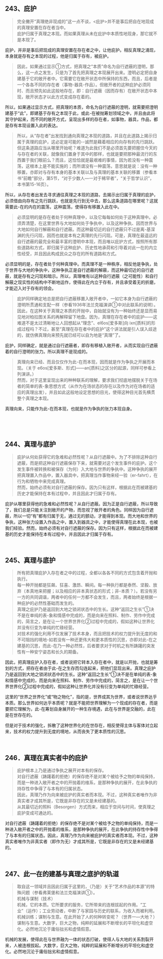 <h2>243、庇护</h2><blockquote data-pid="qciZPZdN">完全撇开“真理绝非现成的”这一点不谈，&lt;庇护&gt;并不是事后把自在地现成的真理安置在存在者当中。<br>庇护归属于真理之本现。而如果真理从未在庇护中本质性地现身，那它就不是本现了。</blockquote><p data-pid="LgDZU2Vs">庇护，并非是事后把现成的真理安置在存在者之中，让他庇护。相反真理之涌现，本身就是存有之本现的过程，他是归属于存有，被庇护。</p><blockquote data-pid="nBJRy-rm">因此，如果通过显示①方式，把真理之“本质”命名为自行遮蔽的澄明，那么，这一点之发生，只是为了首先把真理之本现展开出来。澄明必定把自身建基于它的敞开者中。它需要它在敞开状态中所保持的东西，而且，后者是一个各各不同的存在者（事物-器具-作品）。但敞开者的这种庇护必须同时、而且预先如此这般地存在，即：自行遮蔽（因而存有）在敞开状态中本现，敞开状态才以此方式变成存在着的。</blockquote><p data-pid="PWxBJTka">所以，如果通过显示方式，把真理的本质，命名为自行遮蔽的澄明，就需要把澄明建基于“此”，即建基于存有之本现于此，或此-在被抛筹划领域之中，并且由此将其守护起来，而不同的敞开方式，呈现出多样的存在者，如事物，器具，作品，都是存有本现设置入此的表达。</p><blockquote data-pid="G0-o9ZUW">所以，从“存在者”出发找到通向真理之本现的道路，并且在此道路上揭示归属于真理的庇护，这必定是可能的--诚然是藉着相应的向存有的先行跳跃。但这条道路应当从哪里开始呢？难道为此我们不是必须首先要把握住今天的与存在者的关联，就像我们置身于其中的那样，也就是要把那种最流行的东西置于我们眼前么？而且，这恰恰就是最艰难的事情，因为若没有一种震荡，这根本上是不能实施的；而所谓没有一种震荡，意思就是说：没有一种移置，亦即对与存有本身的基本关联以及与真理的基本关联的移置（参看本书“前瞻”部分，第5节，“对于少数人—一对于稀罕者”，“关于哲学认识”，本书第15-16页）。</blockquote><p data-pid="NwcG0te_">所以，从存在者出发去寻求通往真理之本现的道路，去揭示出归属于真理的庇护，必须借由向存有之先行跳跃，也就是先行到无中去，那么这条道路在哪里呢？这就需要此-在的内在的震荡，这种震荡，使得存有移置入此在中。</p><blockquote data-pid="8gyI0pta">必须显明的是存在者处于何种真理中，以及它每每如何处于这种真理中。必须弄清楚，在这里世界与大地如何处于争执中，以及这种争执、因而世界与大地如何自行解蔽和自行遮蔽。而这种最切近的自行遮蔽只不过是离-基深渊的先行闪现，因而也就是本有之真理的先行闪现。可是，真理在最遥远的自行遮蔽的最完全和最丰富的澄明中本现，而且唯以庇护方式，按照所有那些道路和方式，即归属于这种庇护、历史性地承荷和引导着对此一在的内立性经受，并且因此构成民众之存在的所有道路和方式。</blockquote><p data-pid="KcizyEpf">必须显明的是，存在者处于何种真理中。而真理不是一种秩序，相反他是争执，处于世界与大地的争执中，这种争执正是自行遮蔽的解蔽，而这种最切近的自行遮蔽，就是存有之闪现和暗示。所以，真理唯有以这种自行遮蔽（之可能性）和自行解蔽之现实性的结构中不断地运作，使得此在内立于存有，并且承受着无的折磨，才能迈入对于存有的领会。</p><blockquote data-pid="A6oFAfcO">庇护同样确定地总是把自行遮蔽移置入敞开者中，一如它本身为自行遮蔽的澄明所贯通和支配一样（参看1936年法兰克福演讲①中对此联系的说明）。<br>因此，在这种关于真理之本质的开抛中，自始就没有为一种始终还是显而易见地对柏拉图关系的再解释留下地盘。因为，真理在存在者中的庇护——这难道不是太过清晰地让人回想起从“理念”、el6os[爱多斯]向 ixn[质料]的形成过程吗？不过，甚至“真理在存在者中的庇护”这个讲法就是引人误入歧途的，就仿佛真理向来预先就已经可以自为地是“真理”了。</blockquote><p data-pid="BB8GXIT0">庇护，同样确定，就是通过自行遮蔽者，即存有移植入敞开者，从而实现自行遮蔽着的自行澄明的张力。所以真理不是现成的。</p><blockquote data-pid="iYr3pcNH">真理向来已经、而且仅仅作为此-在而本现，因而就是作为争执之开展而本现。（关于 e6os[爱多斯、形式]——an[质料]之区分的起源，同样可参看上列演讲。）<br>然而，对于这里呈现出来的种种联系的理解，要求我们彻底地摆脱关于在场者的简单的表-象思想方式（从作为在场状态的存在以及作为对在场者的适应的真理出发），并且如此这般地设定思想的目光，使得这种目光首先横贯整个真理之本现。</blockquote><p data-pid="chWjnD06">真理向来，只能作为此-在而本现，也就是作为争执的张力本现自身。</p><p><br></p><p><br></p><h2>244、真理与底护</h2><blockquote data-pid="OQNvIYNZ">庇护从何处获得它的急难和必然性呢？从自行遮蔽中。为了不排除这种自行遮蔽，而是把这种自行遮蔽保存下来，就需要对这个发生事件的庇护。这个发生事件被转换和被保存（为何）入大地与世界的争执中。这种争执的展开把真理置入作品中，置入器具中，把真理当作事物来经一验（er-fahrt），在行为和牺牲中来完成真理。<br>然而，始终必须有对自行遮蔽的保存。因为只有这样，根据此在而被建基的历史才能保持在本有过程中，并且因此才归属于存有。</blockquote><p data-pid="PyklLRXg">庇护从哪里获得他的急难和必然性呢？从自行遮蔽。因为正是自行遮蔽，所以导致了，我们总是只能关注到敞开的产物，而忽视了敞开者的角色。同样因为自行遮蔽，所以一切“有”都有归属于无，通过无的颤动，才能得到本现。而大地和世界的争执，这种张力设置入作品之中，置入到器具之中，才能使得真理在此本现，也被我们经验。然而，始终必须有对自行遮蔽的保存。因为只有这样，根据此在而被建基的历史才能保持在本有过程中，并且因此才归属于存有。</p><p><br></p><h2>245、真理与底护</h2><blockquote data-pid="KCWvchsO">所有把真理庇护入存在者之中的过程，全都以各各不同的方式包含着开抛和执行。<br>每一种开抛都是狂飙、狂喜、激昂、瞬间。每一种执行都是泰然、坚毅、放弃（本真地来把握；以及相应的非本真状态的形式；非-本质？）。若没有另一方的共同调谐，两者中的任何一方都不会发生，而且，两者始终是根据一种庇护的必然性基础而发生的。<br>真理之庇护乃是返回到大地之锁闭状态中的生长。这种“返回之生长”①决不是在单纯的表-象和情感中完成的，而是向来在照料、制作、劳作中完成的，简言之，是在让一个世界世界化②过程中完成的，假如这种让世界化并没有衍变为单纯的忙碌经营。<br>对技术的强化利用不仅发展了技术本身，而且把技术的权力提升到无度的和不可阻挡的境地-如若没有一种还更伟大和更本质性的沉思，亦即对此-在之建基的沉思，而此-在乃一种必然性，后者要求对于时机之有所踌躇的突发性有一种安宁姿态和长久的期备。</blockquote><p data-pid="TL51Yx6p">因此，把真理庇护入存在者，或者说把它转本入存在者中，就是以开抛，也就是筹划的方式，把存在者由于此-在之生存而勾连起来，把他们显现出来。真理之庇护乃是返回到大地之锁闭状态中的生长。这种“返回之生长”①决不是在单纯的表-象和情感中完成的，而是向来在照料、制作、劳作中完成的，简言之，是在让一个世界世界化②过程中完成的，假如这种让世界化并没有衍变为单纯的忙碌经营。</p><p data-pid="2iZ2JJur">这里的“世界之世界化”或“物之物化”，指的是，世界成其为世界，或者说世界达乎本质。那么世界如何达乎本质呢？就是不能把世界理解为一个现成的存在者，而是要把它理解为，此-在筹划自身展开的一种生存境遇，此在与世界是交融的，此在是在世存在的。</p><p data-pid="5YEtb8Eq">但是对于技术的强化，拆散了这种世界化的在世存在，相反使得主体与客体对立起来，技术的权力提升到无度的境地，从而丧失了更本质性的沉思。</p><p><br></p><h2>246．真理在真实者中的庇护</h2><blockquote data-pid="XB1-ttou">庇护根本上乃是通过争执之展开对本有的保存。<br>对自行遮蔽（踌躇着的拒绝）的保存绝不是对某个被给予之物的单纯保持，而是一种进入敞开者之中的开抛着的维系，是那种争执的展开，在此争执的持存性中争得了与本有的归属状态。<br>因此，真理乃作为向来被庇护的真实者而本现。不过，这种真实者唯作为非真实者才成其所是，它既是非存在的又是未经建基的。<br>从其最切近的照料（Besorgen）方式而来，相应于空间与时间，使真理之庇护变成可通达的。</blockquote><p data-pid="ZTF9LNZ5">对自行遮蔽（踌躇着的拒绝）的保存绝不是对某个被给予之物的单纯保持，而是一种进入敞开者之中的开抛着的维系，是那种争执的展开，在此争执的持存性中争得了与本有的归属状态。因此，真理乃作为向来被庇护的真实者而本现。不过，这种真实者唯作为非真实者（即作为无）才成其所是，它既是非存在的又是未经建基的。</p><p><br></p><h2>247、此一在的建基与真理之底护的轨道</h2><blockquote data-pid="2-3OGi1z">取自这一领域并且因此归属于这里的，（乃是）关于“艺术作品的本源”的特殊问题（参看弗莱堡和法兰克福演讲①）。<br>机械与谋制（技术）<br>机械，它的本质。它所要求的服务，它所带来的连根拔起的作用。“工业”（运作）；工业劳动者，中断了与家园与历史的联系，为收入而被利用。<br>机械训练；谋制与生意。在此开始了人的何种转变呢？（世界一—大地？）谋制与生意。大数字，巨大之物，纯粹的延展和不断增长的平坦化和虚空化。必然地沉沦于庸俗拙劣和虚情假意。</blockquote><p data-pid="hkjfGeWv">机械的发展，使得此在与世界融为一体的状态打破，使得人与大地的关系割裂开来，人被连根拔起。大数字，巨大之物，纯粹的延展和不断增长的平坦化和虚空化。必然地沉沦于庸俗拙劣和虚情假意。</p><p></p>